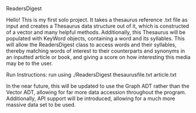 ReadersDigest

Hello! This is my first solo project. It takes a thesaurus reference .txt file as input
and creates a Thesaurus data structure out of it, which is constructed of a vector
and many helpful methods. Additionally, this Thesaurus will be populated with KeyWord
objects, containing a word and its syllables. This will allow the ReadersDigest class
to access words and their syllables, thereby matching words of interest to their 
counterparts and synonyms in an inputted article or book, and giving a score on 
how interesting this media may be to the user.

Run Instructions: run using ./ReadersDigest thesaurusfile.txt article.txt

In the near future, this will be updated to use the Graph ADT rather than the Vector ADT,
allowing for far more data accession throughout the program. Additionally, API support 
will be introduced, allowing for a much more massive data set to be used.
